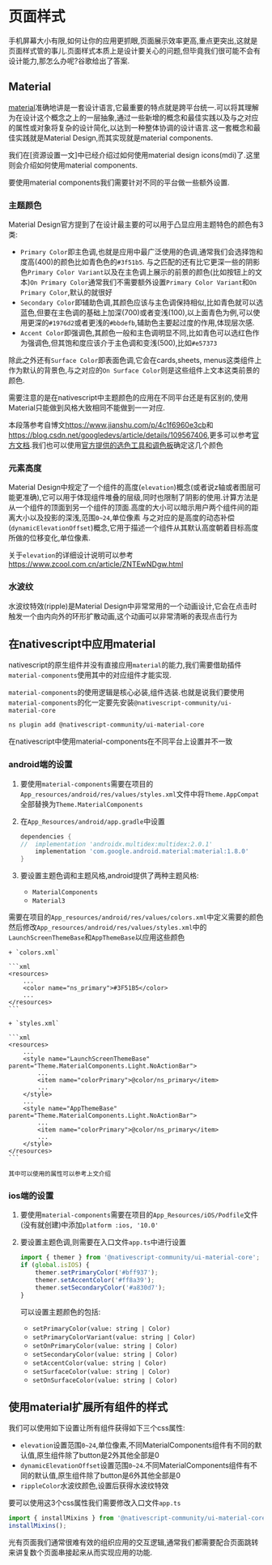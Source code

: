 # 页面样式

手机屏幕大小有限,如何让你的应用更抓眼,页面展示效率更高,重点更突出,这就是页面样式管的事儿.页面样式本质上是设计要关心的问题,但毕竟我们很可能不会有设计能力,那怎么办呢?谷歌给出了答案.

## Material

[material](https://material.io)准确地讲是一套设计语言,它最重要的特点就是跨平台统一.可以将其理解为在设计这个概念之上的一层抽象,通过一些新增的概念和最佳实践以及与之对应的属性或对象将复杂的设计简化,以达到一种整体协调的设计语言.这一套概念和最佳实践就是Material Design,而其实现就是material components.

我们在[资源设置一文]中已经介绍过如何使用material design icons(mdi)了.这里则会介绍如何使用material components.

要使用material components我们需要针对不同的平台做一些额外设置.

### 主题颜色

Material Design官方提到了在设计最主要的可以用于凸显应用主题特色的颜色有3类:

+ `Primary Color`即主色调,也就是应用中最广泛使用的色调,通常我们会选择饱和度高(400)的颜色比如青色色的`#3f51b5`.
    与之匹配的还有比它更深一些的阴影色`Primary Color Variant`以及在主色调上展示的前景的颜色(比如按钮上的文本)`On Primary Color`通常我们不需要额外设置`Primary Color Variant`和`On Primary Color`,默认的就很好
+ `Secondary Color`即辅助色调,其颜色应该与主色调保持相似,比如青色就可以选蓝色,但要在主色调的基础上加深(700)或者变浅(100),以上面青色为例,可以使用更深的`#1976d2`或者更浅的`#bbdefb`,辅助色主要起过度的作用,体现层次感.
+ `Accent Color`即强调色,其颜色一般和主色调明显不同,比如青色可以选红色作为强调色,但其饱和度应该介于主色调和变浅(500),比如`#e57373`

除此之外还有`Surface Color`即表面色调,它会在cards,sheets, menus这类组件上作为默认的背景色,与之对应的`On Surface Color`则是这些组件上文本这类前景的颜色.

需要注意的是在nativescript中主题颜色的应用在不同平台还是有区别的,使用Material只能做到风格大致相同不能做到一一对应.

本段落参考自博文<https://www.jianshu.com/p/4c1f6960e3cb>和<https://blog.csdn.net/googledevs/article/details/109567406>,更多可以参考[官方文档](https://material.io/design/color/the-color-system.html#color-usage-and-palettes).我们也可以使用[官方提供的选色工具和调色板](https://material.io/design/color/the-color-system.html#tools-for-picking-colors)确定这几个颜色

### 元素高度

Material Design中规定了一个组件的高度(`elevation`)概念(或者说z轴或者图层可能更准确),它可以用于体现组件堆叠的层级,同时也限制了阴影的使用.计算方法是从一个组件的顶面到另一个组件的顶面.高度的大小可以暗示用户两个组件间的距离大小以及投影的深浅,范围`0~24`,单位像素
与之对应的是高度的动态补偿(`dynamicElevationOffset`)概念,它用于描述一个组件从其默认高度朝着目标高度所做的位移变化,单位像素.

关于`elevation`的详细设计说明可以参考<https://www.zcool.com.cn/article/ZNTEwNDgw.html>

### 水波纹

水波纹特效(ripple)是Material Design中非常常用的一个动画设计,它会在点击时触发一个由内向外的环形扩散动画,这个动画可以非常清晰的表现点击行为

## 在nativescript中应用material

nativescript的原生组件并没有直接应用`material`的能力,我们需要借助插件`material-components`使用其中的对应组件才能实现.

`material-components`的使用逻辑是核心必装,组件选装.也就是说我们要使用`material-components`的化一定要先安装`@nativescript-community/ui-material-core`

```bash
ns plugin add @nativescript-community/ui-material-core
```

在nativescript中使用material-components在不同平台上设置并不一致

### android端的设置

1. 要使用`material-components`需要在项目的`App_resources/android/res/values/styles.xml`文件中将`Theme.AppCompat`全部替换为`Theme.MaterialComponents`
2. 在`App_Resources/android/app.gradle`中设置

    ```gradle
    dependencies {
    //  implementation 'androidx.multidex:multidex:2.0.1'
        implementation 'com.google.android.material:material:1.8.0'
    }
    ```

3. 要设置主题色调和主题风格,android提供了两种主题风格:
    + `MaterialComponents`
    + `Material3`

需要在项目的`App_resources/android/res/values/colors.xml`中定义需要的颜色然后修改`App_resources/android/res/values/styles.xml`中的`LaunchScreenThemeBase`和`AppThemeBase`以应用这些颜色

    + `colors.xml`

    ```xml
    <resources>
        ...
        <color name="ns_primary">#3F51B5</color>
        ...
    </resources>
    ```

    + `styles.xml`

    ```xml
    <resources>
        ...
        <style name="LaunchScreenThemeBase" parent="Theme.MaterialComponents.Light.NoActionBar">
            ...
            <item name="colorPrimary">@color/ns_primary</item>
            ...
        </style>
        ...
        <style name="AppThemeBase" parent="Theme.MaterialComponents.Light.NoActionBar">
            ...
            <item name="colorPrimary">@color/ns_primary</item>
            ...
        </style>
    </resources>
    ```

    其中可以使用的属性可以参考上文介绍

### ios端的设置

1. 要使用`material-components`需要在项目的`App_Resources/iOS/Podfile`文件(没有就创建)中添加`platform :ios, '10.0'`

2. 要设置主题色调,则需要在入口文件`app.ts`中进行设置

    ```ts
    import { themer } from '@nativescript-community/ui-material-core';
    if (global.isIOS) {
        themer.setPrimaryColor('#bff937');
        themer.setAccentColor('#ff8a39');
        themer.setSecondaryColor('#a830d7');
    }
    ```

    可以设置主题颜色的包括:

    + `setPrimaryColor(value: string | Color)`
    + `setPrimaryColorVariant(value: string | Color)`
    + `setOnPrimaryColor(value: string | Color)`
    + `setSecondaryColor(value: string | Color)`
    + `setAccentColor(value: string | Color)`
    + `setSurfaceColor(value: string | Color)`
    + `setOnSurfaceColor(value: string | Color)`

## 使用material扩展所有组件的样式

我们可以使用如下设置让所有组件获得如下三个css属性:

+ `elevation`设置范围`0~24`,单位像素,不同MaterialComponents组件有不同的默认值,原生组件除了button是2外其他全部是0
+ `dynamicElevationOffset`设置范围`0~24`.不同MaterialComponents组件有不同的默认值,原生组件除了button是6外其他全部是0
+ `rippleColor`水波纹颜色,设置后获得水波纹特效

要可以使用这3个css属性我们需要修改入口文件`app.ts`

```ts
import { installMixins } from '@nativescript-community/ui-material-core';
installMixins();
```

光有页面我们通常很难有效的组织应用的交互逻辑,通常我们都需要配合页面跳转来讲复数个页面串接起来从而实现应用的功能.
